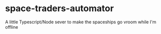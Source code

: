 # space-traders-automator
A little Typescript/Node sever to make the spaceships go vroom while I'm offline

